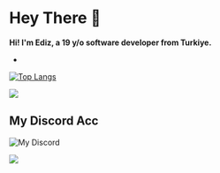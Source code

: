 # Hey There 👋 

**Hi! I'm Ediz, a 19 y/o software developer from Turkiye.**

-

[![Top Langs](https://github-readme-stats.vercel.app/api/top-langs/?username=l1ve709XXD&layout=compact&theme=tokyonight)](https://github.com/anuraghazra/github-readme-stats)


<picture>
  <source srcset="https://skillicons.dev/icons?i=js,html,css,cpp,cs,nodejs,react,py,sqlite,vscode,linux,kali" media="(prefers-color-scheme: dark)">
  <img src="https://skillicons.dev/icons?i=js,html,css,cpp,cs,nodejs,react,py,sqlite,vscode,linux,kali">
</picture>





## My Discord Acc
![My Discord](https://lantern.rest/api/v1/users/794909914760871967?svg=1&theme=dark&borderRadius=2&hideActivity=1&hideStatus=0)

<img src="https://komarev.com/ghpvc/?username=l1ve709XXD&color=15171a">
